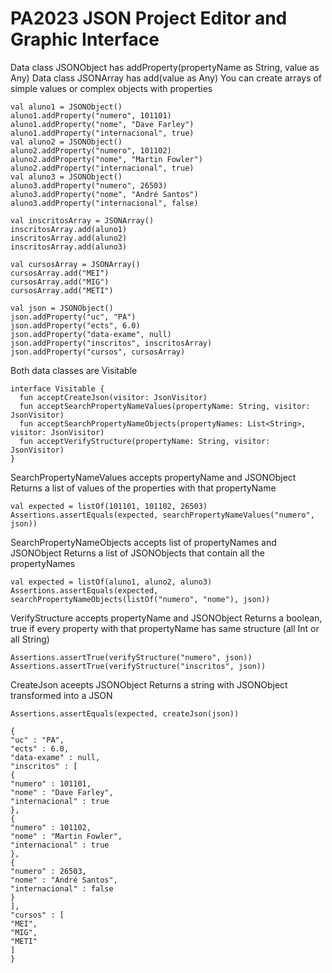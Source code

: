 # PA2023 JSON Project Editor and Graphic Interface 

Data class JSONObject has addProperty(propertyName as String, value as Any)
Data class JSONArray has add(value as Any)
You can create arrays of simple values or complex objects with properties

    val aluno1 = JSONObject()
    aluno1.addProperty("numero", 101101)
    aluno1.addProperty("nome", "Dave Farley")
    aluno1.addProperty("internacional", true)
    val aluno2 = JSONObject()
    aluno2.addProperty("numero", 101102)
    aluno2.addProperty("nome", "Martin Fowler")
    aluno2.addProperty("internacional", true)
    val aluno3 = JSONObject()
    aluno3.addProperty("numero", 26503)
    aluno3.addProperty("nome", "André Santos")
    aluno3.addProperty("internacional", false)

    val inscritosArray = JSONArray()
    inscritosArray.add(aluno1)
    inscritosArray.add(aluno2)
    inscritosArray.add(aluno3)

    val cursosArray = JSONArray()
    cursosArray.add("MEI")
    cursosArray.add("MIG")
    cursosArray.add("METI")

    val json = JSONObject()
    json.addProperty("uc", "PA")
    json.addProperty("ects", 6.0)
    json.addProperty("data-exame", null)
    json.addProperty("inscritos", inscritosArray)
    json.addProperty("cursos", cursosArray)
    
Both data classes are Visitable   

    interface Visitable {
      fun acceptCreateJson(visitor: JsonVisitor)
      fun acceptSearchPropertyNameValues(propertyName: String, visitor: JsonVisitor)
      fun acceptSearchPropertyNameObjects(propertyNames: List<String>, visitor: JsonVisitor)
      fun acceptVerifyStructure(propertyName: String, visitor: JsonVisitor)
    }
    
SearchPropertyNameValues accepts propertyName and JSONObject
Returns a list of values of the properties with that propertyName

    val expected = listOf(101101, 101102, 26503)
    Assertions.assertEquals(expected, searchPropertyNameValues("numero", json))
    
SearchPropertyNameObjects accepts list of propertyNames and JSONObject
Returns a list of JSONObjects that contain all the propertyNames

    val expected = listOf(aluno1, aluno2, aluno3)
    Assertions.assertEquals(expected, searchPropertyNameObjects(listOf("numero", "nome"), json))
    
VerifyStructure accepts propertyName and JSONObject
Returns a boolean, true if every property with that propertyName has same structure (all Int or all String)

    Assertions.assertTrue(verifyStructure("numero", json))
    Assertions.assertTrue(verifyStructure("inscritos", json))
    
CreateJson aceepts JSONObject
Returns a string with JSONObject transformed into a JSON

    Assertions.assertEquals(expected, createJson(json))
    
    {
    "uc" : "PA",
    "ects" : 6.0,
    "data-exame" : null,
    "inscritos" : [
    {
    "numero" : 101101,
    "nome" : "Dave Farley",
    "internacional" : true
    },
    {
    "numero" : 101102,
    "nome" : "Martin Fowler",
    "internacional" : true
    },
    {
    "numero" : 26503,
    "nome" : "André Santos",
    "internacional" : false
    }
    ],
    "cursos" : [
    "MEI",
    "MIG",
    "METI"
    ]
    }
